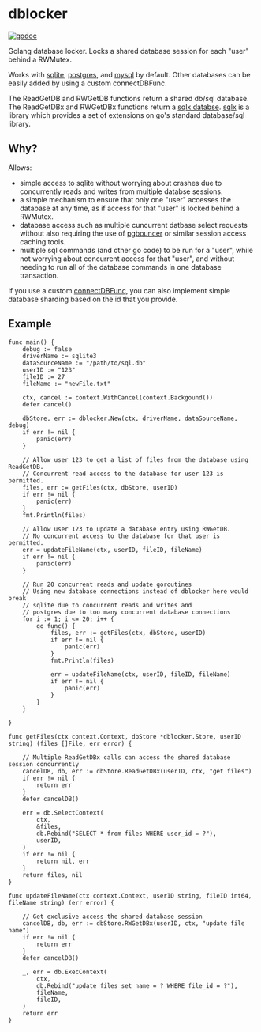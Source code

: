 # dblocker

[![godoc](https://godoc.org/github.com/calmdocs/dblocker?status.svg)](https://godoc.org/github.com/calmdocs/dblocker)

Golang database locker.  Locks a shared database session for each "user" behind a RWMutex. 

Works with [sqlite](github.com/mattn/go-sqlite3), [postgres](github.com/lib/pq), and [mysql](github.com/go-sql-driver/mysql) by default.  Other databases can be easily added by using a custom connectDBFunc.

The ReadGetDB and RWGetDB functions return a shared db/sql database.  The ReadGetDBx and RWGetDBx functions return a [sqlx databse](github.com/jmoiron/sqlx).  [sqlx](github.com/jmoiron/sqlx) is a library which provides a set of extensions on go's standard database/sql library.

## Why?

Allows:
- simple access to sqlite without worrying about crashes due to concurrently reads and writes from multiple databse sessions.
- a simple mechanism to ensure that only one "user" accesses the database at any time, as if access for that "user" is locked behind a RWMutex.
- database access such as multiple cuncurrent datbase select requests without also requiring the use of [pgbouncer](https://www.pgbouncer.org) or similar session access caching tools.
- multiple sql commands (and other go code) to be run for a "user", while not worrying about concurrent access for that "user", and without needing to run all of the database commands in one database transaction.

If you use a custom [connectDBFunc](https://godoc.org/github.com/calmdocs/dblocker), you can also implement simple database sharding based on the id that you provide.

## Example
```
func main() {
    debug := false
    driverName := sqlite3
    dataSourceName := "/path/to/sql.db"
    userID := "123"
    fileID := 27
    fileName := "newFile.txt"

    ctx, cancel := context.WithCancel(context.Backgound())
    defer cancel()

    dbStore, err := dblocker.New(ctx, driverName, dataSourceName, debug)
    if err != nil {
        panic(err)
    }

    // Allow user 123 to get a list of files from the database using ReadGetDB.
    // Concurrent read access to the database for user 123 is permitted.
    files, err := getFiles(ctx, dbStore, userID)
    if err != nil {
        panic(err)
    }
    fmt.Println(files)
    
    // Allow user 123 to update a database entry using RWGetDB.
    // No concurrent access to the database for that user is permitted.
    err = updateFileName(ctx, userID, fileID, fileName)
    if err != nil {
        panic(err)
    }

    // Run 20 concurrent reads and update goroutines
    // Using new database connections instead of dblocker here would break
    // sqlite due to concurrent reads and writes and
    // postgres due to too many concurrent database connections
    for i := 1; i <= 20; i++ {
        go func() {
            files, err := getFiles(ctx, dbStore, userID)
            if err != nil {
                panic(err)
            }
            fmt.Println(files)

            err = updateFileName(ctx, userID, fileID, fileName)
            if err != nil {
                panic(err)
            }
        }
    }

}

func getFiles(ctx context.Context, dbStore *dblocker.Store, userID string) (files []File, err error) {

    // Multiple ReadGetDBx calls can access the shared database session concurrently
    cancelDB, db, err := dbStore.ReadGetDBx(userID, ctx, "get files")
    if err != nil {
        return err
    }
    defer cancelDB()

    err = db.SelectContext(
        ctx,
        &files,
        db.Rebind("SELECT * from files WHERE user_id = ?"),
        userID,
    )
    if err != nil {
        return nil, err
    }
    return files, nil
}

func updateFileName(ctx context.Context, userID string, fileID int64, fileName string) (err error) {
    
    // Get exclusive access the shared database session
    cancelDB, db, err := dbStore.RWGetDBx(userID, ctx, "update file name")
    if err != nil {
        return err
    }
    defer cancelDB()

    _, err = db.ExecContext(
        ctx,
        db.Rebind("update files set name = ? WHERE file_id = ?"),
        fileName,
        fileID,
    )
    return err
}
```